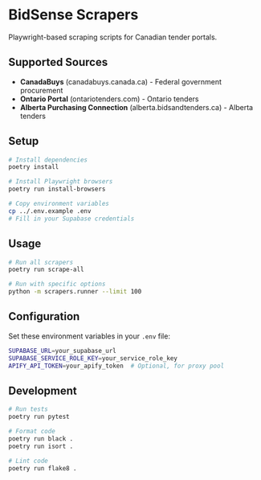 # BidSense Scrapers

Playwright-based scraping scripts for Canadian tender portals.

## Supported Sources

- **CanadaBuys** (canadabuys.canada.ca) - Federal government procurement
- **Ontario Portal** (ontariotenders.com) - Ontario tenders
- **Alberta Purchasing Connection** (alberta.bidsandtenders.ca) - Alberta tenders

## Setup

```bash
# Install dependencies
poetry install

# Install Playwright browsers
poetry run install-browsers

# Copy environment variables
cp ../.env.example .env
# Fill in your Supabase credentials
```

## Usage

```bash
# Run all scrapers
poetry run scrape-all

# Run with specific options
python -m scrapers.runner --limit 100
```

## Configuration

Set these environment variables in your `.env` file:

```bash
SUPABASE_URL=your_supabase_url
SUPABASE_SERVICE_ROLE_KEY=your_service_role_key
APIFY_API_TOKEN=your_apify_token  # Optional, for proxy pool
```

## Development

```bash
# Run tests
poetry run pytest

# Format code
poetry run black .
poetry run isort .

# Lint code
poetry run flake8 .
``` 